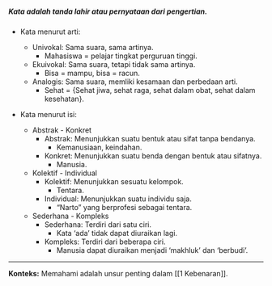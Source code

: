 ##### Kata adalah tanda lahir atau pernyataan dari pengertian.

-   Kata menurut arti:
    -   Univokal: Sama suara, sama artinya.
        -   Mahasiswa = pelajar tingkat perguruan tinggi.
    -   Ekuivokal: Sama suara, tetapi tidak sama artinya.
        -   Bisa = mampu, bisa = racun.
    -   Analogis: Sama suara, memliki kesamaan dan perbedaan arti.
        -   Sehat = {Sehat jiwa, sehat raga, sehat dalam obat, sehat dalam kesehatan}.
            
-   Kata menurut isi:
    -   Abstrak - Konkret
        -   Abstrak: Menunjukkan suatu bentuk atau sifat tanpa bendanya.
            -   Kemanusiaan, keindahan.
        -   Konkret: Menunjukkan suatu benda dengan bentuk atau sifatnya.
            -   Manusia.
    -   Kolektif - Individual
        -   Kolektif: Menunjukkan sesuatu kelompok.
            -   Tentara.
        -   Individual: Menunjukkan suatu individu saja.
            -   “Narto” yang berprofesi sebagai tentara.
    -   Sederhana - Kompleks
        -   Sederhana: Terdiri dari satu ciri.
            -   Kata ‘ada’ tidak dapat diuraikan lagi.
        -   Kompleks: Terdiri dari beberapa ciri.
            -   Manusia dapat diuraikan menjadi ‘makhluk’ dan ‘berbudi’.

---
**Konteks:** Memahami  adalah unsur penting dalam [[1 Kebenaran]].